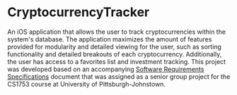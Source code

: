 # CryptocurrencyTracker
An iOS application that allows the user to track cryptocurrencies within the system's database. The application maximizes the amount of features provided for modularity and detailed viewing for the user, such as sorting functionality and detailed breakouts of each cryptocurrency. Additionally, the user has access to a favorites list and investment tracking. This project was developed based on an accompanying [Software Requirements Specifications](https://github.com/Jacob-Hoff-man/CryptocurrencyTracker/blob/master/CryptoTracker%20Software%20Requirements%20Specifications.pdf)  document that was assigned as a senior group project for the CS1753 course at University of Pittsburgh-Johnstown.


